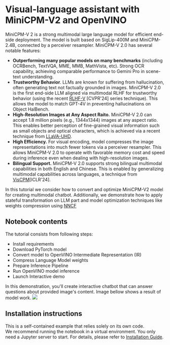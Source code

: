 # Visual-language assistant with MiniCPM-V2 and OpenVINO

MiniCPM-V 2 is a strong multimodal large language model for efficient end-side deployment. The model is built based on SigLip-400M and MiniCPM-2.4B, connected by a perceiver resampler. MiniCPM-V 2.0 has several notable features:
* **Outperforming many popular models on many benchmarks** (including OCRBench, TextVQA, MME, MMB, MathVista, etc). Strong OCR capability, achieving comparable performance to Gemini Pro in scene-text understanding.
* **Trustworthy Behavior**. LLMs are known for suffering from hallucination, often generating text not factually grounded in images. MiniCPM-V 2.0 is the first end-side LLM aligned via multimodal RLHF for trustworthy behavior (using the recent [RLHF-V](https://rlhf-v.github.io/) [CVPR'24] series technique). This allows the model to match GPT-4V in preventing hallucinations on Object HalBench.
* **High-Resolution Images at Any Aspect Raito.** MiniCPM-V 2.0 can accept 1.8 million pixels (e.g., 1344x1344) images at any aspect ratio. This enables better perception of fine-grained visual information such as small objects and optical characters, which is achieved via a recent technique from [LLaVA-UHD](https://arxiv.org/pdf/2403.11703).
* **High Efficiency.** For visual encoding, model compresses the image representations into much fewer tokens via a perceiver resampler. This allows MiniCPM-V 2.0 to operate with favorable memory cost and speed during inference even when dealing with high-resolution images.
* **Bilingual Support.** MiniCPM-V 2.0 supports strong bilingual multimodal capabilities in both English and Chinese. This is enabled by generalizing multimodal capabilities across languages, a technique from [VisCPM](https://arxiv.org/abs/2308.12038)[ICLR'24].

In this tutorial we consider how to convert and optimize MiniCPM-V2 model for creating multimodal chatbot. Additionally, we demonstrate how to apply stateful transformation on LLM part and model optimization techniques like weights compression using [NNCF](https://github.com/openvinotoolkit/nncf) 

## Notebook contents
The tutorial consists from following steps:

- Install requirements
- Download PyTorch model
- Convert model to OpenVINO Intermediate Representation (IR)
- Compress Language Model weights
- Prepare Inference Pipeline
- Run OpenVINO model inference
- Launch Interactive demo

In this demonstration, you'll create interactive chatbot that can answer questions about provided image's content. Image bellow shows a result of model work.
![](https://github.com/openvinotoolkit/openvino_notebooks/assets/29454499/7b0919ea-6fe4-4c8f-8395-cb0ee6e87937)


## Installation instructions
This is a self-contained example that relies solely on its own code.</br>
We recommend running the notebook in a virtual environment. You only need a Jupyter server to start.
For details, please refer to [Installation Guide](../../README.md).